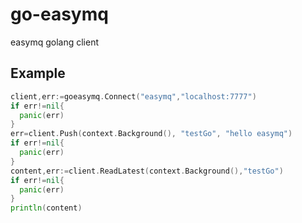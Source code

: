 # go-easymq
easymq golang client

## **Example**
```go
client,err:=goeasymq.Connect("easymq","localhost:7777")
if err!=nil{
  panic(err)
}
err=client.Push(context.Background(), "testGo", "hello easymq")
if err!=nil{
  panic(err)
}
content,err:=client.ReadLatest(context.Background(),"testGo")
if err!=nil{
  panic(err)
}
println(content)
```